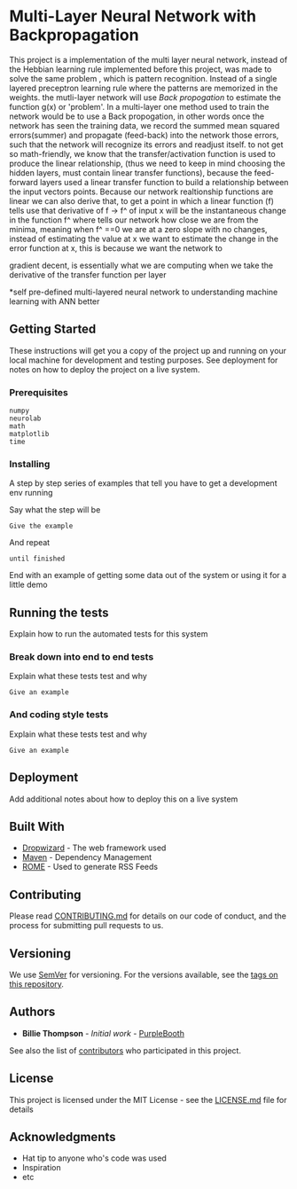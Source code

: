 # Multi-Layer Neural Network with Backpropagation  

This project is a implementation of the multi layer neural network, instead of the Hebbian learning rule implemented
before this project, was made to solve the same problem , which is pattern recognition. Instead of a single layered
preceptron learning rule where the patterns are memorized in the weights. the mutli-layer network will use <i>Back propogation</i>
to estimate the function g(x) or 'problem'. In a multi-layer one method used to train the network would be to use a
Back propogation, in other words once the network has seen the training data, we record the summed mean squared errors(summer)
and propagate (feed-back) into the network those errors, such that the network will recognize its errors and readjust itself.
to not get so math-friendly, we know that the transfer/activation function is used to produce the linear relationship, (thus we need
to keep in mind choosing the hidden layers, must contain linear transfer functions), because the feed-forward layers used a linear
transfer function to build a relationship between the input vectors points. Because our network realtionship functions are linear
we can also derive that, to get a point in which a linear function (f) tells use that derivative of f -> f^ of input x will be the instantaneous
change in the function f^ where tells our network how close we are from the minima, meaning when f^ ==0 we are at a zero slope
with no changes, instead of estimating the value at x we want to estimate the change in the error function at x, this is because
we want the network to


gradient decent, is essentially what we are computing when we take the derivative of the transfer function per layer

*self pre-defined multi-layered neural network to understanding machine learning with ANN better

## Getting Started

These instructions will get you a copy of the project up and running on your local machine for development and testing purposes. See deployment for notes on how to deploy the project on a live system.

### Prerequisites
```
numpy
neurolab
math
matplotlib
time
````

### Installing

A step by step series of examples that tell you have to get a development env running

Say what the step will be

```
Give the example
```

And repeat

```
until finished
```

End with an example of getting some data out of the system or using it for a little demo

## Running the tests

Explain how to run the automated tests for this system

### Break down into end to end tests

Explain what these tests test and why

```
Give an example
```

### And coding style tests

Explain what these tests test and why

```
Give an example
```

## Deployment

Add additional notes about how to deploy this on a live system

## Built With

* [Dropwizard](http://www.dropwizard.io/1.0.2/docs/) - The web framework used
* [Maven](https://maven.apache.org/) - Dependency Management
* [ROME](https://rometools.github.io/rome/) - Used to generate RSS Feeds

## Contributing

Please read [CONTRIBUTING.md](https://gist.github.com/PurpleBooth/b24679402957c63ec426) for details on our code of conduct, and the process for submitting pull requests to us.

## Versioning

We use [SemVer](http://semver.org/) for versioning. For the versions available, see the [tags on this repository](https://github.com/your/project/tags).

## Authors

* **Billie Thompson** - *Initial work* - [PurpleBooth](https://github.com/PurpleBooth)

See also the list of [contributors](https://github.com/your/project/contributors) who participated in this project.

## License

This project is licensed under the MIT License - see the [LICENSE.md](LICENSE.md) file for details

## Acknowledgments

* Hat tip to anyone who's code was used
* Inspiration
* etc

